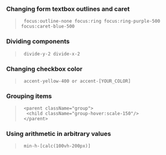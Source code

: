 ### Changing form textbox outlines and caret
>      focus:outline-none focus:ring focus:ring-purple-500 focus:caret-blue-500

### Dividing components
>      divide-y-2 divide-x-2

### Changing checkbox color
>      accent-yellow-400 or accent-[YOUR_COLOR]

### Grouping items
>      <parent className="group">
>       <child className="group-hover:scale-150"/>
>      </parent>


### Using arithmetic in arbitrary values
>      min-h-[calc(100vh-200px)]
